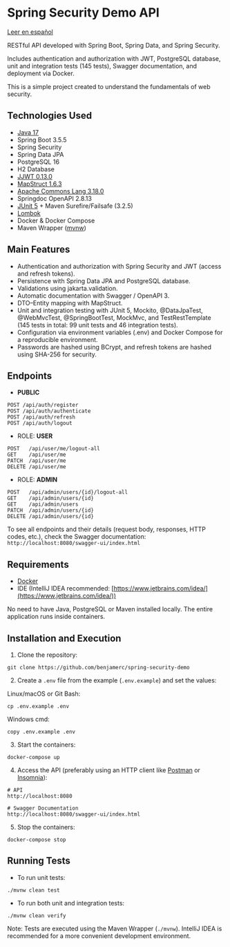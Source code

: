 # Spring Security Demo API

[Leer en español](README-ES.md)

RESTful API developed with Spring Boot, Spring Data, and Spring Security.

Includes authentication and authorization with JWT, PostgreSQL database, unit and integration tests (145 tests), Swagger documentation, and deployment via Docker.

This is a simple project created to understand the fundamentals of web security.

## Technologies Used

- [Java 17](https://www.oracle.com/java/technologies/javase/jdk17-archive-downloads.html)
- Spring Boot 3.5.5
- Spring Security
- Spring Data JPA
- PostgreSQL 16
- H2 Database
- [JJWT 0.13.0](https://github.com/jwtk/jjwt)
- [MapStruct 1.6.3](https://mapstruct.org/)
- [Apache Commons Lang 3.18.0](https://commons.apache.org/proper/commons-lang/)
- Springdoc OpenAPI 2.8.13
- [JUnit 5](https://junit.org/junit5/) + Maven Surefire/Failsafe (3.2.5)
- [Lombok](https://projectlombok.org/)
- Docker & Docker Compose
- Maven Wrapper ([mvnw](https://maven.apache.org/wrapper/))

## Main Features

- Authentication and authorization with Spring Security and JWT (access and refresh tokens).
- Persistence with Spring Data JPA and PostgreSQL database.
- Validations using jakarta.validation.
- Automatic documentation with Swagger / OpenAPI 3.
- DTO–Entity mapping with MapStruct.
- Unit and integration testing with JUnit 5, Mockito, @DataJpaTest, @WebMvcTest, @SpringBootTest, MockMvc, and TestRestTemplate (145 tests in total: 99 unit tests and 46 integration tests).
- Configuration via environment variables (.env) and Docker Compose for a reproducible environment.
- Passwords are hashed using BCrypt, and refresh tokens are hashed using SHA-256 for security.

## Endpoints

- **PUBLIC**

```
POST /api/auth/register
POST /api/auth/authenticate
POST /api/auth/refresh
POST /api/auth/logout
```

- ROLE: **USER**

```
POST   /api/user/me/logout-all
GET    /api/user/me
PATCH  /api/user/me
DELETE /api/user/me
```

- ROLE: **ADMIN**

```
POST   /api/admin/users/{id}/logout-all
GET    /api/admin/users/{id}
GET    /api/admin/users
PATCH  /api/admin/users/{id}
DELETE /api/admin/users/{id}
```

To see all endpoints and their details (request body, responses, HTTP codes, etc.), check the Swagger documentation: `http://localhost:8080/swagger-ui/index.html`

## Requirements

- [Docker](https://www.docker.com/)
- IDE (IntelliJ IDEA recommended: [https://www.jetbrains.com/idea/](https://www.jetbrains.com/idea/))

No need to have Java, PostgreSQL or Maven installed locally. The entire application runs inside containers.

## Installation and Execution

1. Clone the repository:

```
git clone https://github.com/benjamerc/spring-security-demo
```

2. Create a `.env` file from the example (`.env.example`) and set the values:

Linux/macOS or Git Bash:

```
cp .env.example .env
```

Windows cmd:

```
copy .env.example .env
```

3. Start the containers:

```
docker-compose up
```


4. Access the API (preferably using an HTTP client like [Postman](https://www.postman.com/) or [Insomnia](https://insomnia.rest/)):

```
# API
http://localhost:8080

# Swagger Documentation
http://localhost:8080/swagger-ui/index.html
```

5. Stop the containers:

```
docker-compose stop
```

## Running Tests

- To run unit tests:

```
./mvnw clean test
```

- To run both unit and integration tests:

```
./mvnw clean verify
```


Note: Tests are executed using the Maven Wrapper (`./mvnw`). IntelliJ IDEA is recommended for a more convenient development environment.


